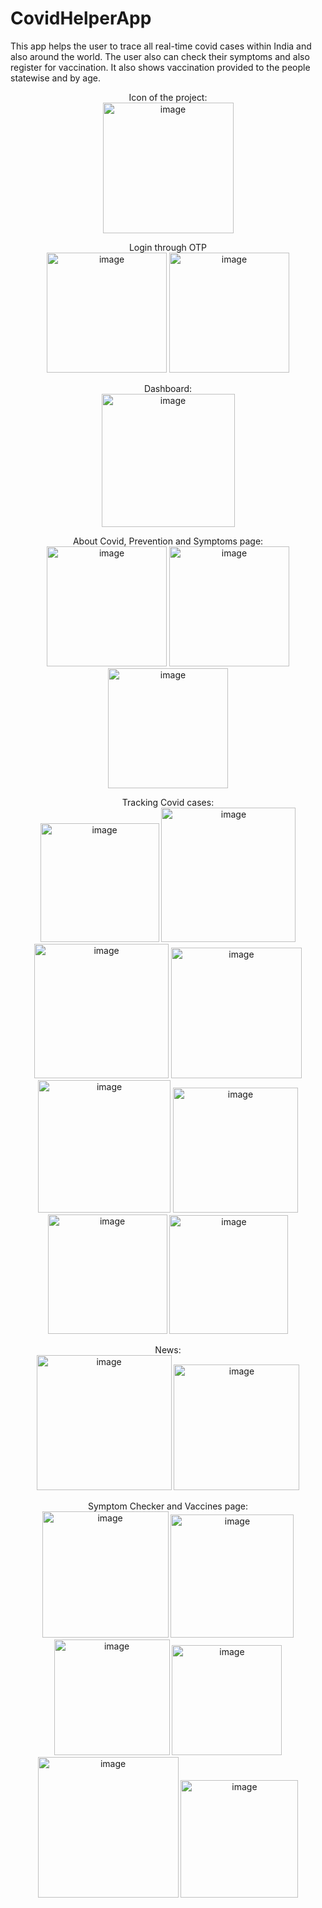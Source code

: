 # CovidHelperApp
This app helps the user to trace all real-time covid cases within India and also around the world. The user also can check their symptoms and also register for vaccination. It also shows vaccination provided to the people statewise and by age.


<p align="center">
  Icon of the project:<br>
<img width="209" alt="image" src="https://user-images.githubusercontent.com/39917427/167245179-f40508dd-31b4-4de1-947e-36a68c90ee3d.png">
</p>
<p align="center">
  Login through OTP<br>
<img width="192" alt="image" src="https://user-images.githubusercontent.com/39917427/167245219-13144204-ad38-4ff2-83ef-0cf7adec97f9.png">

<img width="192" alt="image" src="https://user-images.githubusercontent.com/39917427/167245231-40a9ecf8-0f39-49a8-bb49-857859eee397.png">
</p>
<p align="center">
  Dashboard:<br>
<img width="213" alt="image" src="https://user-images.githubusercontent.com/39917427/167245249-163c287b-d8b4-41f3-b9ec-97b6c5db4f6d.png">
</p>
<p align="center">
  About Covid, Prevention and Symptoms page:<br>
<img width="192" alt="image" src="https://user-images.githubusercontent.com/39917427/167245149-d50726a4-0705-46f9-8e4a-813899949f63.png">

<img width="192" alt="image" src="https://user-images.githubusercontent.com/39917427/167245151-0f4b71a3-74f1-47c0-b6b7-2ded3caa9166.png">

<img width="192" alt="image" src="https://user-images.githubusercontent.com/39917427/167245158-a07f033b-d410-4127-8316-3f61d60c636e.png">
</p>

<p align="center">
  Tracking Covid cases:<br>
<img width="190" alt="image" src="https://user-images.githubusercontent.com/39917427/167245318-faefb5f9-0413-430c-a1ed-f36216ec9b1a.png">

<img width="215" alt="image" src="https://user-images.githubusercontent.com/39917427/167245332-b10feadf-c4c9-4b14-80f8-749de3de94c6.png">

<img width="215" alt="image" src="https://user-images.githubusercontent.com/39917427/167245387-5fed1917-7f86-44fe-b4d8-3c3fd88f32d8.png">

<img width="209" alt="image" src="https://user-images.githubusercontent.com/39917427/167245391-283d4452-7b96-4cd0-a0b1-8783dc985140.png">

<img width="212" alt="image" src="https://user-images.githubusercontent.com/39917427/167245396-5f608d2c-02bd-4f11-964a-63bbad17a362.png">

<img width="200" alt="image" src="https://user-images.githubusercontent.com/39917427/167245404-ec115357-d357-46fe-95e1-afd0e59b3de2.png">

<img width="191" alt="image" src="https://user-images.githubusercontent.com/39917427/167245415-c0fc60ea-fb17-4133-85b8-fd29504730a7.png">

<img width="190" alt="image" src="https://user-images.githubusercontent.com/39917427/167245420-3728efd0-8699-4131-975d-f1d4e65f8203.png">
</p>
<p align="center">
  News:<br>
<img width="216" alt="image" src="https://user-images.githubusercontent.com/39917427/167245424-df978341-ac22-4576-813e-bc591c73cca0.png">

<img width="201" alt="image" src="https://user-images.githubusercontent.com/39917427/167245430-44d7b446-ac0a-4920-9060-f4dd624b08ca.png">
</p>
<p align="center">
  Symptom Checker and Vaccines page:<br>
<img width="202" alt="image" src="https://user-images.githubusercontent.com/39917427/167245439-4248ad5e-9905-443b-b39c-481d5ebedc78.png">


<img width="197" alt="image" src="https://user-images.githubusercontent.com/39917427/167245449-d56b6b8d-d0a0-4dc6-9261-f53374b207ff.png">

<img width="185" alt="image" src="https://user-images.githubusercontent.com/39917427/167245454-dd009a13-d3d1-43b3-82af-fe54f2575779.png">

<img width="176" alt="image" src="https://user-images.githubusercontent.com/39917427/167245464-402b965a-9bfa-4996-9a61-ebc5fab42dd9.png">

<img width="225" alt="image" src="https://user-images.githubusercontent.com/39917427/167245473-82944dfe-49ac-43db-a9f7-48b941df7be7.png">
<img width="188" alt="image" src="https://user-images.githubusercontent.com/39917427/167245479-54292048-44f6-471c-91d4-e63a14288c27.png">

</p>
